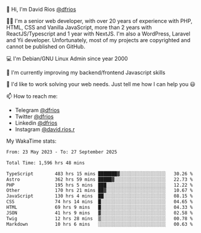 👋 Hi, I'm David Rios [@dfrios](https://github.com/dfrios)

👨‍💻 I'm a senior web developer, with over 20 years of experience with PHP, HTML, CSS and Vanilla JavaScript, more than 2 years with ReactJS/Typescript and 1 year with NextJS. I'm also a WordPress, Laravel and Yii developer. Unfortunately, most of my projects are copyrighted and cannot be published on GitHub.

💻 I'm Debian/GNU Linux Admin since year 2000

🌱 I'm currently improving my backend/frontend Javascript skills

💞️ I'd like to work solving your web needs. Just tell me how I can help you 😃

📫 How to reach me:
* Telegram [@dfrios](https://t.me/dfrios)
* Twitter [@dfrios](https://twitter.com/dfrios)
* Linkedin [@dfrios](https://linkedin.com/in/dfrios)
* Instagram [@david.rios.r](https://instagram.com/david.rios.r)



My WakaTime stats:
<!--START_SECTION:waka-->

```txt
From: 23 May 2023 - To: 27 September 2025

Total Time: 1,596 hrs 48 mins

TypeScript        483 hrs 15 mins ███████▓░░░░░░░░░░░░░░░░░   30.26 %
Astro             362 hrs 59 mins █████▓░░░░░░░░░░░░░░░░░░░   22.73 %
PHP               195 hrs 5 mins  ███░░░░░░░░░░░░░░░░░░░░░░   12.22 %
Other             170 hrs 21 mins ██▓░░░░░░░░░░░░░░░░░░░░░░   10.67 %
JavaScript        130 hrs 4 mins  ██░░░░░░░░░░░░░░░░░░░░░░░   08.15 %
CSS               74 hrs 14 mins  █░░░░░░░░░░░░░░░░░░░░░░░░   04.65 %
HTML              69 hrs 9 mins   █░░░░░░░░░░░░░░░░░░░░░░░░   04.33 %
JSON              41 hrs 9 mins   ▓░░░░░░░░░░░░░░░░░░░░░░░░   02.58 %
Twig              12 hrs 28 mins  ▒░░░░░░░░░░░░░░░░░░░░░░░░   00.78 %
Markdown          10 hrs 6 mins   ░░░░░░░░░░░░░░░░░░░░░░░░░   00.63 %
```

<!--END_SECTION:waka-->
